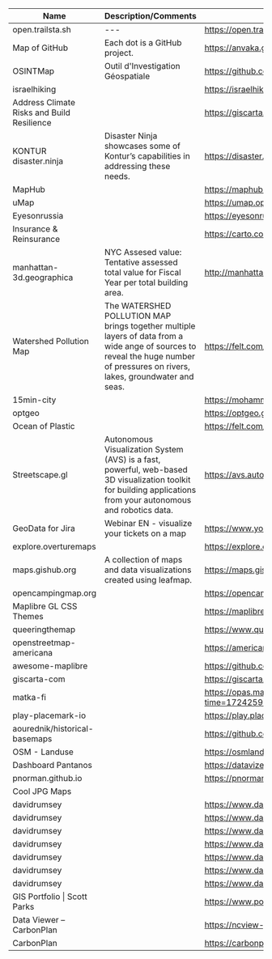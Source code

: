 | Name | Description/Comments | Link(s) | tags |
| --- | --- | --- | --- |
| open.trailsta.sh | --- | https://open.trailsta.sh/#13.28/45.4625/9.19372/8.8 | --- |
| Map of GitHub | Each dot is a GitHub project. | https://anvaka.github.io/map-of-github/#5.77/10.484/0.034 | --- |
| OSINTMap | Outil d'Investigation Géospatiale | https://github.com/nikoko107/OSINTMap/tree/main | --- |
|israelhiking |  | https://israelhiking.osm.org.il/poi/OSM/node_840176497?language=en |  |
|Address Climate Risks and Build Resilience||https://giscarta.com/solutions/climate-risks|  |
|KONTUR disaster.ninja | Disaster Ninja showcases some of Kontur’s capabilities in addressing these needs. | https://disaster.ninja/active/ |  |
|MapHub |  | https://maphub.net/explore |  |
|uMap |  | https://umap.openstreetmap.fr/en/map/inclusion-numerique-dans-la-nievre_1006777#9/46.9203/3.6612 |  |
|Eyesonrussia|  | https://eyesonrussia.org/ |  |
|Insurance & Reinsurance |  | https://carto.com/industries/insurance-and-reinsurance | carto |
|manhattan-3d.geographica | NYC Assesed value: Tentative assessed total value for Fiscal Year per total building area. | http://manhattan-3d.geographica.io.s3-website-eu-west-1.amazonaws.com/ |  |
|Watershed Pollution Map | The WATERSHED POLLUTION MAP brings together multiple layers of data from a wide ange of sources to reveal the huge number of pressures on rivers, lakes, groundwater and seas. | https://felt.com/map/Watershed-Pollution-Map-iuFN9CL8cRxuoFx80PzijoD?loc=55.031,-5.079,6.49z |  |
|15min-city |  | https://mohammadvahidi.com/15min-city/ |  |
|optgeo |  | https://optgeo.github.io/free-nagasaki-maplibre/?tileset=https://smb.optgeo.org/ipfs/QmVqPr8p3TjgcQxVbqEuJ9kCvcMvZR3T91zyyu11VFp44G/tileset.json#15.74/32.731776/129.867586/130/28 |  |
|Ocean of Plastic |  | https://felt.com/map/Ocean-of-Plastic-Jm9ApzM6LQ9CaGP9CsOCTWRCB?loc=-33.56,-107.08,3.64z |  |
|Streetscape.gl | Autonomous Visualization System (AVS) is a fast, powerful, web-based 3D visualization toolkit for building applications from your autonomous and robotics data. | https://avs.auto/index.html#/ | 3d |
|GeoData for Jira | Webinar EN - visualize your tickets on a map | https://www.youtube.com/watch?v=dfmi14kQ1Fo |  |
|explore.overturemaps |  | https://explore.overturemaps.org/#13.01/39.95692/-75.15583 |  |
|maps.gishub.org | A collection of maps and data visualizations created using leafmap. | https://maps.gishub.org/ |  |
|opencampingmap.org |  | https://opencampingmap.org/en/way/72177980#11/49.6770/6.5904/0/1/bef |  |
|Maplibre GL CSS Themes |  | https://maplibre-theme.pentatrion.com/ |  |
|queeringthemap |  | https://www.queeringthemap.com/ |  |
|openstreetmap-americana |  | https://americanamap.org/#map=4/40.5/-94 |  |
|awesome-maplibre |  | https://github.com/maplibre/awesome-maplibre |  |
|giscarta-com |  | https://giscarta.com/ |  |
|matka-fi |  | https://opas.matka.fi/reitti/Valittu%20sijainti%3A%3A60.31062731740045%2C24.92111206054688/Peltolantie%2011a%2C%20Vantaa%3A%3A60.29429873400919%2C25.026855468750004?time=1724259041 |  |
|play-placemark-io |  | https://play.placemark.io/ |  |
|aourednik/historical-basemaps |  | https://github.com/aourednik/historical-basemaps |  |
|OSM - Landuse |  | https://osmlanduse.org/#12/8.64831/49.40548/0/ |  |
|Dashboard Pantanos |  | https://datavizero.com/dashboard-pantanos |  |
|pnorman.github.io |  | https://pnorman.github.io/tilekiln-shortbread-demo/#6.57/-22.402/-43.564 |  |
|Cool JPG Maps |  |  |  |
|davidrumsey||https://www.davidrumsey.com/luna/servlet/view/search?q=city%3D*%20LIMIT%3ARUMSEY%7E8%7E1&showAll=where&os=2250&pgs=250&res=1&cic=RUMSEY%7E8%7E1 |  |
|davidrumsey||https://www.davidrumsey.com/luna/servlet/detail/RUMSEY~8~1~306910~90076811:Wage-Map-No--1-Wage-Map-No--2-Wage- |  |
|davidrumsey||https://www.davidrumsey.com/ |  |
|davidrumsey||https://www.davidrumsey.com/luna/servlet/detail/RUMSEY~8~1~354717~90121675:SoHo--Hells-Hundred-Acres-1960--2?qvq=q:city%3D*%20;lc:RUMSEY~8~1&mi=1019&trs=22149 |  |
|davidrumsey||https://www.davidrumsey.com/luna/servlet/detail/RUMSEY~8~1~361144~90128643:T--1-N--R--2-E--Sections-28-33-?qvq=q:city%3D*%20;lc:RUMSEY~8~1&mi=638&trs=22149 |  |
|davidrumsey||https://www.davidrumsey.com/luna/servlet/detail/RUMSEY~8~1~359636~90126452:Kyoto?qvq=q:city%3D*%20;lc:RUMSEY~8~1&mi=772&trs=22149 |  |
|davidrumsey||https://www.davidrumsey.com/luna/servlet/view/search?q=pub_list_no%3d%2210286.000%22&qvq=lc:RUMSEY~8~1&mi=0 |  |
| GIS Portfolio \| Scott Parks | |https://www.postholer.com/portfolio/   |  |
| Data Viewer – CarbonPlan |  | https://ncview-js.staging.carbonplan.org/?dataset=https://ncsa.osn.xsede.org/Pangeo/pangeo-forge/pangeo-forge/AGDC-feedstock/AGCD.zarr |  |
| CarbonPlan |  | https://carbonplan.org/ |  |